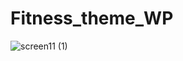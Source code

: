 # Fitness_theme_WP

![screen11 (1)](https://github.com/razor262/Fitness_theme_WP/assets/34629679/6b40ef08-4747-44d3-9d9e-bc1bc230b6f0)

